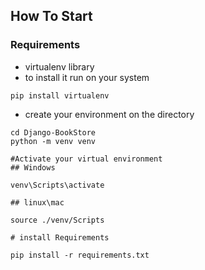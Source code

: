 ## How To Start
### Requirements
- virtualenv library
- to install it run on your system
```
pip install virtualenv
```

- create your environment on the directory  
```
cd Django-BookStore
python -m venv venv

#Activate your virtual environment
## Windows

venv\Scripts\activate

## linux\mac

source ./venv/Scripts

# install Requirements

pip install -r requirements.txt


```
